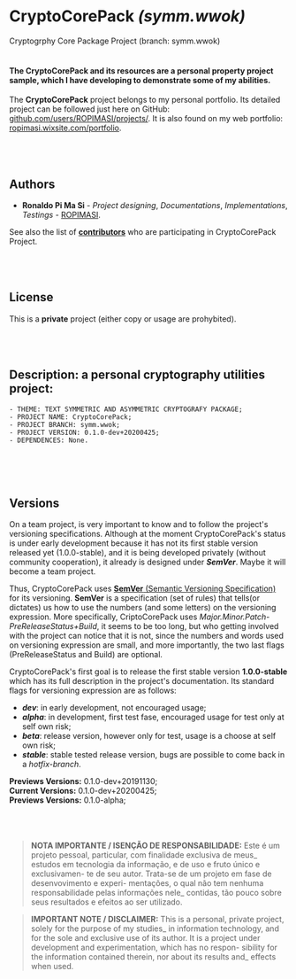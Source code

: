 <a name="presentation"></a>
# CryptoCorePack _(symm.wwok)_
Cryptogrphy Core Package Project (branch: symm.wwok)  
&nbsp;  

#### The CryptoCorePack and its resources are a personal property project sample, which I have developing to demonstrate some of my abilities.
The **CryptoCorePack** project belongs to my personal portfolio. Its detailed project can be followed just here on GitHub: [github.com/users/ROPIMASI/projects/](https://github.com/users/ROPIMASI/projects/). It is also found on my web portfolio: [ropimasi.wixsite.com/portfolio](https://ropimasi.wixsite.com/portfolio).  
&nbsp;  
&nbsp;  
&nbsp;  

<a name="authors"></a>
## Authors
- **Ronaldo Pi Ma Si** - _Project designing_, _Documentations_, _Implementations_, _Testings_ - [ROPIMASI](https://github.com/ROPIMASI).  
  
See also the list of [**contributors**](https://github.com/ROPIMASI/) who are participating in CryptoCorePack Project.  
&nbsp;  
&nbsp;  
&nbsp;  

<a name="license"></a>
## License
This is a **private** project (either copy or usage are prohybited).  
&nbsp;  
&nbsp;  
&nbsp;  

<a name="description"></a>
## Description: a personal cryptography utilities project:
    - THEME: TEXT SYMMETRIC AND ASYMMETRIC CRYPTOGRAFY PACKAGE;  
    - PROJECT NAME: CryptoCorePack;  
    - PROJECT BRANCH: symm.wwok;  
    - PROJECT VERSION: 0.1.0-dev+20200425;  
    - DEPENDENCES: None.  
&nbsp;  
&nbsp;  
&nbsp;  

<a name="versions"></a>
## Versions
On a team project, is very important to know and to follow the project's versioning specifications. Although at the moment CryptoCorePack's status is under early development because it has not its first stable version released yet (1.0.0-stable), and it is being developed privately (without community cooperation), it already is designed under **_SemVer_**. Maybe it will become a team project.  
  
Thus, CryptoCorePack uses [**SemVer** (Semantic Versioning Specification)](http://semver.org/) for its versioning. **SemVer** is a specification (set of rules) that tells(or dictates) us how to use the numbers (and some letters) on the versioning expression. More specifically, CriptoCorePack uses *Major.Minor.Patch-PreReleaseStatus+Build*, it seems to be too long, but who getting involved with the project can notice that it is not, since the numbers and words used on versioning expression are small, and more importantly, the two last flags (PreReleaseStatus and Build) are optional.  
  
CryptoCorePack's first goal is to release the first stable version **1.0.0-stable** which has its full description in the project's documentation. Its standard flags for versioning expression are as follows:
- **_dev_**: in early development, not encouraged usage;
- **_alpha_**: in development, first test fase, encouraged usage for test only at self own risk;
- **_beta_**: release version, however only for test, usage is a choose at self own risk;
- **_stable_**: stable tested release version, bugs are possible to come back in a _hotfix-branch_.  
  
**Previews Versions:** 0.1.0-dev+20191130;  
**Current Versions:** 0.1.0-dev+20200425;  
**Previews Versions:** 0.1.0-alpha;  
&nbsp;  
&nbsp;  
&nbsp;  
  
>**NOTA IMPORTANTE / ISENÇÃO DE RESPONSABILIDADE:**
>Este é um projeto pessoal, particular, com finalidade exclusiva de meus_
estudos em tecnologia da informação, e de uso e fruto único e exclusivamen-
te de seu autor. Trata-se de um projeto em fase de desenvovimento e experi-
mentações, o qual não tem nenhuma responsabilidade pelas informações nele_
contidas, tão pouco sobre seus resultados e efeitos ao ser utilizado.  
  
>**IMPORTANT NOTE / DISCLAIMER:**
>This is a personal, private project, solely for the purpose of my studies_
in information technology, and for the sole and exclusive use of its author.
It is a project under development and experimentation, which has no respon-
sibility for the information contained therein, nor about its results and_
effects when used.  
